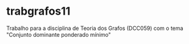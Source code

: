 # trabgrafos11

Trabalho para a disciplina de Teoria dos Grafos (DCC059) com o tema "Conjunto dominante ponderado mínimo"
